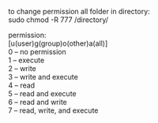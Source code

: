 

to change permission all folder in directory:  
sudo chmod -R 777 /directory/  
  
permission:  
[u(user)g(group)o(other)a(all)]  
0 – no permission  
1 – execute  
2 – write  
3 – write and execute  
4 – read  
5 – read and execute  
6 – read and write  
7 – read, write, and execute
